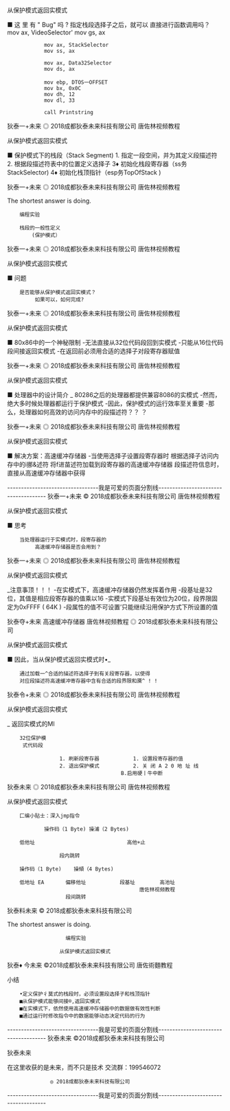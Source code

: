 从保护模式返回实模式

■ 这 里 有 " Bug" 吗 ?                      指定栈段选择子之后，就可以
                                        直接进行函数调用吗？
                mov ax, VideoSelector'
                mov gs, ax

                mov ax, StackSelector
                mov ss, ax

                mov ax, Data32Selector
                mov ds, ax

                mov ebp, DTOS一OFFSET
                mov bx, 0x0C
                mov dh, 12
                mov dl, 33

                call Printstring

狄泰一+未来  ◎ 2018成都狄泰未来科技有限公司                             唐佐林视频教程

从保护模式返回实模式

■ 保护模式下的栈段（Stack Segment)
     1. 指定一段空间，并为其定义段描述符
    2. 根据段描述符表中的位置定义选择子
    3♦ 初始化栈段寄存器（ss务StackSelector)
    4♦ 初始化栈顶指针（esp务TopOfStack )

狄泰一+未来  ◎ 2018成都狄泰未来科技有限公司                             唐佐林视频教程

The shortest answer is doing.

        编程实验

        栈段的一般性定义
            (保护模式）

狄泰一+未来  ◎ 2018成都狄泰未来科技有限公司                             唐佐林视频教程

从保护模式返回实模式

■ 问题

        是否能够从保护模式返回实模式？
             如果可以，如何完成?

狄泰一+未来  ◎ 2018成都狄泰未来科技有限公司                             唐佐林视频教程

从保护模式返回实模式

■ 80x86中的一个神秘限制
    -无法直接从32位代码段回到实模式
    -只能从16位代码段间接返回实模式
    -在返回前必须用合适的选择子对段寄存器赋值

狄泰一+未来  ◎ 2018成都狄泰未来科技有限公司                             唐佐林视频教程

从保护模式返回实模式

■ 处理器中的设计简介
    _ 80286之后的处理器都提供兼容8086的实模式
    -然而，绝大多时候处理器都运行于保护模式
    -因此，保护模式的运行效率至关重要
    -那么，处理器如何高效的访问内存中的段描述符？？ ？

狄泰一+未来  ◎ 2018成都狄泰未来科技有限公司                             唐佐林视频教程

从保护模式返回实模式

■ 解决方案：高速缓冲存储器
    -当使用选择子设置段寄存器时
            根据选择子访问内存中的i挪&述符
            将f进苗述符加载到段寄存器的高速缓冲存储器
        段描述符信息时，直接从高速缓冲存储器中获得

---------------------------------我是可爱的页面分割线-------------------------------------
狄泰一+未来          © 2018成都狄泰未来科技有限公司       唐佐林视频教程

从保护模式返回实模式

■ 思考

        当处理器运行于实模式时，段寄存器的
             高速缓冲存储器是否会用到？

狄泰一+未来          ◎ 2018成都狄泰未来科技有限公司       唐佐林视频教程

从保护模式返回实模式

_注意事顶！！！
     -在实模式下，高速缓冲存储器仍然发挥着作用
     -段基址是32位，其值是相应段寄存器的值乘以16
     -实模式下段基址有效位为20位，段界限固定为0xFFFF ( 64K )
     -段属性的值不可设置’只能继续沿用保护方式下所设置的值

狄泰夺+未来                  高速缓冲存储器          唐佐林视频教程
                ◎ 2018成都狄泰未来科技有限公司

从保护模式返回实模式

■ 因此，当从保护模式返回实模式时•_

        通过加载一^合适的描述符选择子到有关段寄存器，以使得
        对应段描述符高速缓冲寄存器中含有合适的段界限和黡^ ! !

狄泰令+未来          ◎ 2018成都狄泰未来科技有限公司       唐佐林视频教程

从保护模式返回实模式

_ 返回实模式的Ml

        32位保护模
         式代码段

                     1. 刷新段寄存器           1. 设置段寄存器的值
                     2. 退出保护模式           2. 关 闭 A 2 0 地 址 线
                                         B.启用硬丨牛中断

狄泰未来            ◎ 2018成都狄泰未来科技有限公司             唐佐林视频教程

从保护模式返回实模式

        匚编小贴士：深入jmp指令

                操作码（1 Byte) 操浦（2 Bytes)

        低他址                              高他+止

                     段内跳转

        操作码（1 Byte)    操傾（4 Bytes)

        低地址 EA       偏移他址           段基址        高池址
                                               唐佐林视频教程
                       段间跳转

狄泰料未来           © 2018成都狄泰未来科技有限公司

The shortest answer is doing.

                       编程实验

                     从保护模式返回实模式

狄泰♦ 今未来         ©2018成都狄泰未来科技有限公司                            唐佐術麵教程

 小结

        •定义保护彳莫式的栈段时，必须设置段选择子和栈顶指针
        ■从保护模式能够间接®,返回实模式
        ■在实模式下，依然使用高速缓冲存储器中的数据做有效性判断
        ■通过运行时修改指令中的数据能够动态决定代码的行为

---------------------------------我是可爱的页面分割线-------------------------------------
狄泰未来  ©2018成都狄泰未来科技有限公司

  狄泰未来

在这里收获的是未来，而不只是技术
             交流群：199546072

                  ◎ 2018成都狄泰未来科技有限公司

---------------------------------我是可爱的页面分割线-------------------------------------
